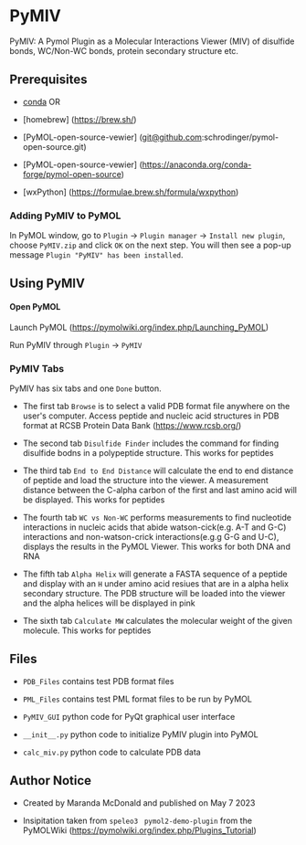 
# PyMIV
PyMIV: A Pymol Plugin as a Molecular Interactions Viewer (MIV) of disulfide bonds, WC/Non-WC bonds, protein secondary structure etc.

## Prerequisites
* [conda](https://docs.conda.io/projects/conda/en/latest/user-guide/install/)
OR
* [homebrew] (https://brew.sh/)

* [PyMOL-open-source-vewier] (git@github.com:schrodinger/pymol-open-source.git)

* [PyMOL-open-source-vewier] (https://anaconda.org/conda-forge/pymol-open-source)

* [wxPython] (https://formulae.brew.sh/formula/wxpython)




### Adding PyMIV to PyMOL

In PyMOL window, go to `Plugin` -> `Plugin manager` -> `Install new plugin`, choose `PyMIV.zip` and click `OK` on the next step. You will then see a pop-up message `Plugin "PyMIV" has been installed`.


## Using PyMIV


#### Open PyMOL

Launch PyMOL (https://pymolwiki.org/index.php/Launching_PyMOL)

Run PyMIV through `Plugin` -> `PyMIV`


### PyMIV Tabs

PyMIV has six tabs and one `Done` button. 

* The first tab `Browse` is to select a valid PDB format file anywhere on the user's computer. Access peptide and nucleic acid 
structures in PDB format at RCSB Protein Data Bank (https://www.rcsb.org/)

* The second tab `Disulfide Finder` includes the command for finding disulfide bodns in a polypeptide structure. This works for peptides

* The third tab `End to End Distance` will calculate the end to end distance of peptide and load the structure into the viewer. A measurement distance between the C-alpha carbon of the first and last amino acid will be displayed. This works for peptides

* The fourth tab `WC vs Non-WC` performs measurements to find nucleotide interactions in nucleic acids that abide watson-cick(e.g. A-T and G-C) interactions and non-watson-crick interactions(e.g.g G-G and U-C), displays the results in the PyMOL Viewer. This works for both DNA and RNA

* The fifth tab `Alpha Helix` will generate a FASTA sequence of a peptide and display with an `H` under amino acid resiues that are in a alpha helix secondary structure. The PDB structure will be loaded into the viewer and the alpha helices will be displayed in pink

* The sixth tab `Calculate MW` calculates the molecular weight of the given molecule. This works for peptides

## Files

* `PDB_Files` contains test PDB format files 

* `PML_Files` contains test PML format files to be run by PyMOL

* `PyMIV_GUI` python code for PyQt graphical user interface

* `__init__.py` python code to initialize PyMIV plugin into PyMOL

* `calc_miv.py` python code to calculate PDB data


## Author Notice

* Created by Maranda McDonald and published on May 7 2023

* Insipitation taken from `speleo3 ` `pymol2-demo-plugin` from the PyMOLWiki (https://pymolwiki.org/index.php/Plugins_Tutorial) 


